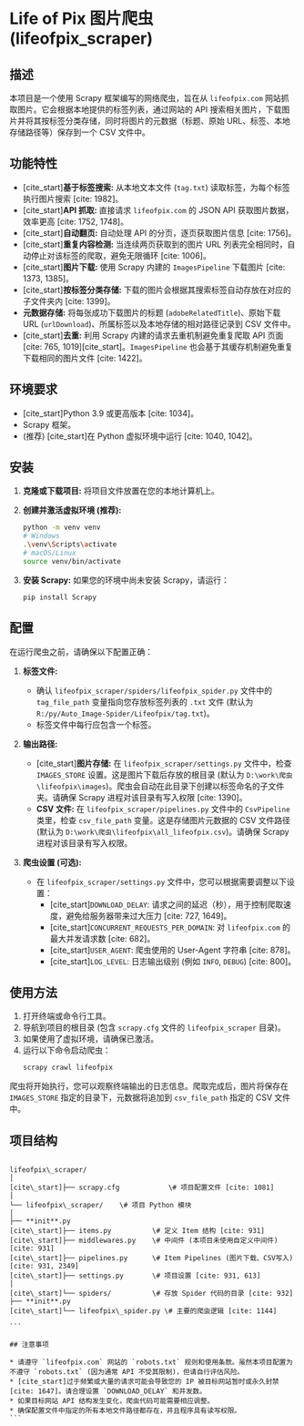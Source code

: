
# Life of Pix 图片爬虫 (lifeofpix_scraper)

## 描述

本项目是一个使用 Scrapy 框架编写的网络爬虫，旨在从 `lifeofpix.com` 网站抓取图片。它会根据本地提供的标签列表，通过网站的 API 搜索相关图片，下载图片并将其按标签分类存储，同时将图片的元数据（标题、原始 URL、标签、本地存储路径等）保存到一个 CSV 文件中。

## 功能特性

* [cite_start]**基于标签搜索:** 从本地文本文件 (`tag.txt`) 读取标签，为每个标签执行图片搜索 [cite: 1982]。
* [cite_start]**API 抓取:** 直接请求 `lifeofpix.com` 的 JSON API 获取图片数据，效率更高 [cite: 1752, 1748]。
* [cite_start]**自动翻页:** 自动处理 API 的分页，逐页获取图片信息 [cite: 1756]。
* [cite_start]**重复内容检测:** 当连续两页获取到的图片 URL 列表完全相同时，自动停止对该标签的爬取，避免无限循环 [cite: 1006]。
* [cite_start]**图片下载:** 使用 Scrapy 内建的 `ImagesPipeline` 下载图片 [cite: 1373, 1385]。
* [cite_start]**按标签分类存储:** 下载的图片会根据其搜索标签自动存放在对应的子文件夹内 [cite: 1399]。
* **元数据存储:** 将每张成功下载图片的标题 (`adobeRelatedTitle`)、原始下载 URL (`urlDownload`)、所属标签以及本地存储的相对路径记录到 CSV 文件中。
* [cite_start]**去重:** 利用 Scrapy 内建的请求去重机制避免重复爬取 API 页面 [cite: 765, 1019][cite_start]。`ImagesPipeline` 也会基于其缓存机制避免重复下载相同的图片文件 [cite: 1422]。

## 环境要求

* [cite_start]Python 3.9 或更高版本 [cite: 1034]。
* Scrapy 框架。
* (推荐) [cite_start]在 Python 虚拟环境中运行 [cite: 1040, 1042]。

## 安装

1.  **克隆或下载项目:**
    将项目文件放置在您的本地计算机上。

2.  **创建并激活虚拟环境 (推荐):**
    ```bash
    python -m venv venv
    # Windows
    .\venv\Scripts\activate
    # macOS/Linux
    source venv/bin/activate
    ```

3.  **安装 Scrapy:**
    如果您的环境中尚未安装 Scrapy，请运行：
    ```bash
    pip install Scrapy
    ```
   

## 配置

在运行爬虫之前，请确保以下配置正确：

1.  **标签文件:**
    * 确认 `lifeofpix_scraper/spiders/lifeofpix_spider.py` 文件中的 `tag_file_path` 变量指向您存放标签列表的 `.txt` 文件 (默认为 `R:/py/Auto_Image-Spider/Lifeofpix/tag.txt`)。
    * 标签文件中每行应包含一个标签。

2.  **输出路径:**
    * [cite_start]**图片存储:** 在 `lifeofpix_scraper/settings.py` 文件中，检查 `IMAGES_STORE` 设置。这是图片下载后存放的根目录 (默认为 `D:\work\爬虫\lifeofpix\images`)。爬虫会自动在此目录下创建以标签命名的子文件夹。请确保 Scrapy 进程对该目录有写入权限 [cite: 1390]。
    * **CSV 文件:** 在 `lifeofpix_scraper/pipelines.py` 文件中的 `CsvPipeline` 类里，检查 `csv_file_path` 变量。这是存储图片元数据的 CSV 文件路径 (默认为 `D:\work\爬虫\lifeofpix\all_lifeofpix.csv`)。请确保 Scrapy 进程对该目录有写入权限。

3.  **爬虫设置 (可选):**
    * 在 `lifeofpix_scraper/settings.py` 文件中，您可以根据需要调整以下设置：
        * [cite_start]`DOWNLOAD_DELAY`: 请求之间的延迟（秒），用于控制爬取速度，避免给服务器带来过大压力 [cite: 727, 1649]。
        * [cite_start]`CONCURRENT_REQUESTS_PER_DOMAIN`: 对 `lifeofpix.com` 的最大并发请求数 [cite: 682]。
        * [cite_start]`USER_AGENT`: 爬虫使用的 User-Agent 字符串 [cite: 878]。
        * [cite_start]`LOG_LEVEL`: 日志输出级别 (例如 `INFO`, `DEBUG`) [cite: 800]。

## 使用方法

1.  打开终端或命令行工具。
2.  导航到项目的根目录 (包含 `scrapy.cfg` 文件的 `lifeofpix_scraper` 目录)。
3.  如果使用了虚拟环境，请确保已激活。
4.  运行以下命令启动爬虫：
    ```bash
    scrapy crawl lifeofpix
    ```

爬虫将开始执行，您可以观察终端输出的日志信息。爬取完成后，图片将保存在 `IMAGES_STORE` 指定的目录下，元数据将追加到 `csv_file_path` 指定的 CSV 文件中。

## 项目结构

````

lifeofpix\_scraper/
│
[cite\_start]├── scrapy.cfg            \# 项目配置文件 [cite: 1081]
│
└── lifeofpix\_scraper/    \# 项目 Python 模块
│
├── **init**.py
[cite\_start]├── items.py          \# 定义 Item 结构 [cite: 931]
[cite\_start]├── middlewares.py    \# 中间件 (本项目未使用自定义中间件) [cite: 931]
[cite\_start]├── pipelines.py      \# Item Pipelines (图片下载、CSV写入) [cite: 931, 2349]
[cite\_start]├── settings.py       \# 项目设置 [cite: 931, 613]
│
[cite\_start]└── spiders/          \# 存放 Spider 代码的目录 [cite: 932]
├── **init**.py
[cite\_start]└── lifeofpix\_spider.py \# 主要的爬虫逻辑 [cite: 1144]

```

## 注意事项

* 请遵守 `lifeofpix.com` 网站的 `robots.txt` 规则和使用条款。虽然本项目配置为不遵守 `robots.txt` (因为通常 API 不受其限制)，但请自行评估风险。
* [cite_start]过于频繁或大量的请求可能会导致您的 IP 被目标网站暂时或永久封禁 [cite: 1647]。请合理设置 `DOWNLOAD_DELAY` 和并发数。
* 如果目标网站 API 结构发生变化，爬虫代码可能需要相应调整。
* 确保配置文件中指定的所有本地文件路径都存在，并且程序具有读写权限。
```

